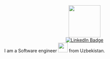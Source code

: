 <div id="header" align="center">
  <img src="https://media.giphy.com/media/M9gbBd9nbDrOTu1Mqx/giphy.gif" width="100"/>
</div>
<div id="badges" align='center'>
  <a href="[your-linkedin-URL](https://www.linkedin.com/in/sardor-nigmatov-developer/)">
    <img src="https://img.shields.io/badge/LinkedIn-blue?style=for-the-badge&logo=linkedin&logoColor=white" alt="LinkedIn Badge"/>
  </a>
</div>
I am a Software engineer <img src="https://media.giphy.com/media/WUlplcMpOCEmTGBtBW/giphy.gif" width="30"> from Uzbekistan.
